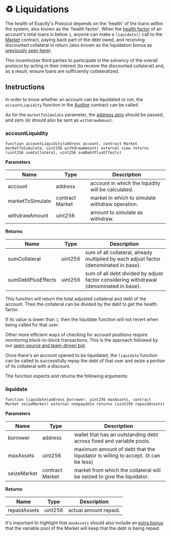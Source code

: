# ♻ Liquidations

The health of Exactly's Protocol depends on the 'health' of the loans within the system, also known as the 'health factor'. When the [health factor](../price-feeds.md#health-factor) of an account's total loans is below `1`, anyone can make a `liquidate()` call to the [Market](../protocol/market/) contract, paying back part of the debt owed, and receiving discounted collateral in return (also known as the liquidation bonus as [previously seen here](../parameters.md#h.-liquidation-bonuses)).

This incentivizes third parties to participate in the solvency of the overall protocol by acting in their interest (to receive the discounted collateral) and, as a result, ensure loans are sufficiently collateralized.

## Instructions

In order to know whether an account can be liquidated or not, the `accountLiquidity` function in the [Auditor](../protocol/auditor.md) contract can be called.

As for the `marketToSimulate` parameter, the [address zero](https://etherscan.io/address/0x0000000000000000000000000000000000000000) should be passed, and zero (`0`) should also be sent as `withdrawAmount`.

### accountLiquidity

```solidity
function accountLiquidity(address account, contract Market marketToSimulate, uint256 withdrawAmount) external view returns (uint256 sumCollateral, uint256 sumDebtPlusEffects)
```

**Parameters**

| Name             | Type            | Description                                        |
| ---------------- | --------------- | -------------------------------------------------- |
| account          | address         | account in which the liquidity will be calculated. |
| marketToSimulate | contract Market | market in which to simulate withdraw operation.    |
| withdrawAmount   | uint256         | amount to simulate as withdraw.                    |

**Returns**

| Name               | Type    | Description                                                                            |
| ------------------ | ------- | -------------------------------------------------------------------------------------- |
| sumCollateral      | uint256 | sum of all collateral, already multiplied by each adjust factor (denominated in base). |
| sumDebtPlusEffects | uint256 | sum of all debt divided by adjust factor considering withdrawal (denominated in base). |

This function will return the total adjusted collateral and debt of the account. Then the collateral can be divided by the debt to get the health factor.

If its value is lower than `1`, then the liquidate function will not revert when being called for that user.

Other more efficient ways of checking for account positions require monitoring block-to-block transactions. This is the approach followed by our [open-source and team-driven bot](exactlys-bot.md).

Once there's an account opened to be liquidated, the `liquidate` function can be called to successfully repay the debt of that user and seize a portion of its collateral with a discount.

The function expects and returns the following arguments:

### liquidate

```solidity
function liquidate(address borrower, uint256 maxAssets, contract Market seizeMarket) external nonpayable returns (uint256 repaidAssets)
```

**Parameters**

| Name        | Type            | Description                                                                       |
| ----------- | --------------- | --------------------------------------------------------------------------------- |
| borrower    | address         | wallet that has an outstanding debt across fixed and variable pools.              |
| maxAssets   | uint256         | maximum amount of debt that the liquidator is willing to accept. (it can be less) |
| seizeMarket | contract Market | market from which the collateral will be seized to give the liquidator.           |

**Returns**

| Name         | Type    | Description           |
| ------------ | ------- | --------------------- |
| repaidAssets | uint256 | actual amount repaid. |

It's important to highlight that `maxAssets` should also include an [extra bonus](../parameters.md#h.-liquidation-bonuses) that the variable pool of the Market will keep that the debt is being repaid.
